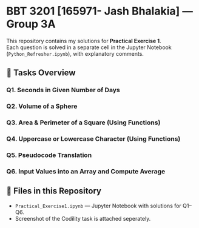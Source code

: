# BBT 3201 [165971- Jash Bhalakia] — Group 3A

This repository contains my solutions for **Practical Exercise 1**.  
Each question is solved in a separate cell in the Jupyter Notebook (`Python_Refresher.ipynb`), with explanatory comments.  

## 📘 Tasks Overview

### Q1. Seconds in Given Number of Days

### Q2. Volume of a Sphere

### Q3. Area & Perimeter of a Square (Using Functions)
 
### Q4. Uppercase or Lowercase Character (Using Functions)
 
### Q5. Pseudocode Translation

### Q6. Input Values into an Array and Compute Average
 
## 📂 Files in this Repository
- `Practical_Exercise1.ipynb` — Jupyter Notebook with solutions for Q1–Q6.  
- Screenshot of the Codility task is attached seperately.
